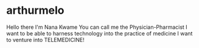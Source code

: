 # arthurmelo
Hello there
I'm Nana Kwame
You can call me the Physician-Pharmacist
I want to be able to harness technology into the practice of medicine
I want to venture into TELEMEDICINE!
